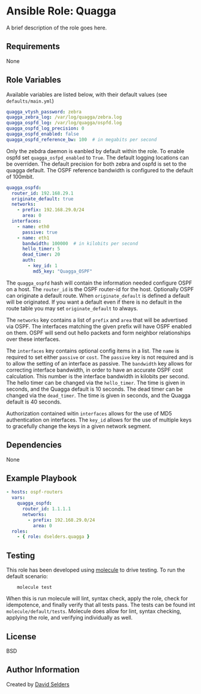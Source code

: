 # Ansible Role: Quagga

A brief description of the role goes here.

## Requirements

None

## Role Variables

Available variables are listed below, with their default values (see
`defaults/main.yml`)

```yaml
quagga_vtysh_password: zebra
quagga_zebra_log: /var/log/quagga/zebra.log
quagga_ospfd_log: /var/log/quagga/ospfd.log
quagga_ospfd_log_precision: 0
quagga_ospfd_enabled: false
quagga_ospfd_reference_bw: 100  # in megabits per second
```

Only the zebdra daemon is eanbled by default within the role.  To enable ospfd
set `quagga_osfpd_enabled` to `True`.  The default logging locations can be
overriden.  The default precision for both zebra and ospfd is set to the quagga
default.  The OSPF reference bandwidth is configured to the default of 100mbit.

```yaml
quagga_ospfd:
  router_id: 192.168.29.1
  originate_default: true
  networks:
    - prefix: 192.168.29.0/24
      area: 0
  interfaces:
    - name: eth0
      passive: true
    - name: eth1
      bandwidth: 100000  # in kilobits per second
      hello_timer: 5
      dead_timer: 20
      auth:
        - key_id: 1
          md5_key: "Quagga_OSPF"
```

The `quagga_ospfd` hash will contain the information needed configure OSPF on a
host.  The `router_id` is the OSPF router-id for the host.  Optionally OSPF can
originate a default route.  When `originate_default` is defined a default will
be originated.  If you want a default even if there is no default in the route
table you may set `originate_default` to always.

The `networks` key contains a list of `prefix` and `area` that will be
advertised via OSPF.  The interfaces matching the given prefix will have OSPF
enabled on them.  OSPF will send out hello packets and form neighbor
relationships over these interfaces.

The `interfaces` key contains optional config items in a list.  The `name` is
required to set either `passive` or `cost`.  The `passive` key is not required
and is to allow the setting of an interface as passive.  The `bandwidth` key
allows for correcting interface bandwidth, in order to have an accurate OSPF
cost calculation.  This number is the interface bandwidth in kilobits per
second.  The hello timer can be changed via the `hello_timer`.  The time is
given in seconds, and the Quagga default is 10 seconds.  The dead timer can be
changed via the `dead_timer`.  The time is given in seconds, and the Quagga
default is 40 seconds.

Authorization contained witin `interfaces` allows for the use of MD5
authentication on interfaces.  The `key_id` allows for the use of multiple keys
to gracefully change the keys in a given network segment.

## Dependencies

None

## Example Playbook

```yaml
- hosts: ospf-routers
  vars:
    quagga_ospfd:
      router_id: 1.1.1.1
      networks:
        - prefix: 192.168.29.0/24
          area: 0
  roles:
    - { role: dselders.quagga }
```

## Testing

This role has been developed using
[molecule](https://molecule.readthedocs.io/en/latest/) to drive testing.  To run
the default scenario:

        molecule test

When this is run molecule will lint, syntax check, apply the role, check for
idempotence, and finally verify that all tests pass.  The tests can be found int
`molecule/default/tests`.  Molecule does allow for lint, syntax checking,
applying the role, and verifying individually as well.

## License

BSD

## Author Information

Created by [David Selders](https://github.com/dselders)

